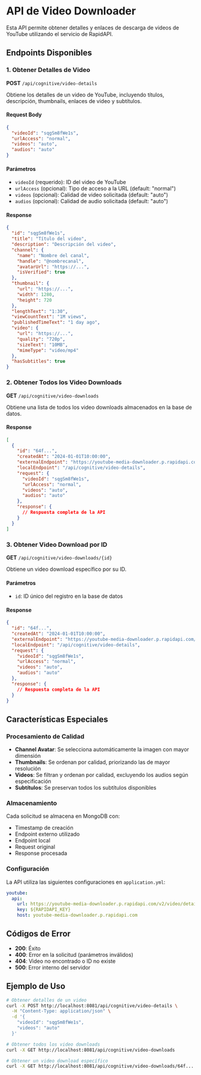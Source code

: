 # API de Video Downloader

Esta API permite obtener detalles y enlaces de descarga de videos de YouTube utilizando el servicio de RapidAPI.

## Endpoints Disponibles

### 1. Obtener Detalles de Video

**POST** `/api/cognitive/video-details`

Obtiene los detalles de un video de YouTube, incluyendo títulos, descripción, thumbnails, enlaces de video y subtítulos.

#### Request Body

```json
{
  "videoId": "sqgSm8fWe1s",
  "urlAccess": "normal",
  "videos": "auto",
  "audios": "auto"
}
```

#### Parámetros

- `videoId` (requerido): ID del video de YouTube
- `urlAccess` (opcional): Tipo de acceso a la URL (default: "normal")
- `videos` (opcional): Calidad de video solicitada (default: "auto")
- `audios` (opcional): Calidad de audio solicitada (default: "auto")

#### Response

```json
{
  "id": "sqgSm8fWe1s",
  "title": "Título del video",
  "description": "Descripción del video",
  "channel": {
    "name": "Nombre del canal",
    "handle": "@nombrecanal",
    "avatarUrl": "https://...",
    "isVerified": true
  },
  "thumbnail": {
    "url": "https://...",
    "width": 1280,
    "height": 720
  },
  "lengthText": "1:30",
  "viewCountText": "1M views",
  "publishedTimeText": "1 day ago",
  "video": {
    "url": "https://...",
    "quality": "720p",
    "sizeText": "10MB",
    "mimeType": "video/mp4"
  },
  "hasSubtitles": true
}
```

### 2. Obtener Todos los Video Downloads

**GET** `/api/cognitive/video-downloads`

Obtiene una lista de todos los video downloads almacenados en la base de datos.

#### Response

```json
[
  {
    "id": "64f...",
    "createdAt": "2024-01-01T10:00:00",
    "externalEndpoint": "https://youtube-media-downloader.p.rapidapi.com/v2/video/details?videoId=sqgSm8fWe1s&videos=auto",
    "localEndpoint": "/api/cognitive/video-details",
    "request": {
      "videoId": "sqgSm8fWe1s",
      "urlAccess": "normal",
      "videos": "auto",
      "audios": "auto"
    },
    "response": {
      // Respuesta completa de la API
    }
  }
]
```

### 3. Obtener Video Download por ID

**GET** `/api/cognitive/video-downloads/{id}`

Obtiene un video download específico por su ID.

#### Parámetros

- `id`: ID único del registro en la base de datos

#### Response

```json
{
  "id": "64f...",
  "createdAt": "2024-01-01T10:00:00",
  "externalEndpoint": "https://youtube-media-downloader.p.rapidapi.com/v2/video/details?videoId=sqgSm8fWe1s&videos=auto",
  "localEndpoint": "/api/cognitive/video-details",
  "request": {
    "videoId": "sqgSm8fWe1s",
    "urlAccess": "normal",
    "videos": "auto",
    "audios": "auto"
  },
  "response": {
    // Respuesta completa de la API
  }
}
```

## Características Especiales

### Procesamiento de Calidad

- **Channel Avatar**: Se selecciona automáticamente la imagen con mayor dimensión
- **Thumbnails**: Se ordenan por calidad, priorizando las de mayor resolución
- **Videos**: Se filtran y ordenan por calidad, excluyendo los audios según especificación
- **Subtítulos**: Se preservan todos los subtítulos disponibles

### Almacenamiento

Cada solicitud se almacena en MongoDB con:

- Timestamp de creación
- Endpoint externo utilizado
- Endpoint local
- Request original
- Response procesada

### Configuración

La API utiliza las siguientes configuraciones en `application.yml`:

```yaml
youtube:
  api:
    url: https://youtube-media-downloader.p.rapidapi.com/v2/video/details
    key: ${RAPIDAPI_KEY}
    host: youtube-media-downloader.p.rapidapi.com
```

## Códigos de Error

- **200**: Éxito
- **400**: Error en la solicitud (parámetros inválidos)
- **404**: Video no encontrado o ID no existe
- **500**: Error interno del servidor

## Ejemplo de Uso

```bash
# Obtener detalles de un video
curl -X POST http://localhost:8081/api/cognitive/video-details \
  -H "Content-Type: application/json" \
  -d '{
    "videoId": "sqgSm8fWe1s",
    "videos": "auto"
  }'

# Obtener todos los video downloads
curl -X GET http://localhost:8081/api/cognitive/video-downloads

# Obtener un video download específico
curl -X GET http://localhost:8081/api/cognitive/video-downloads/64f...
```
